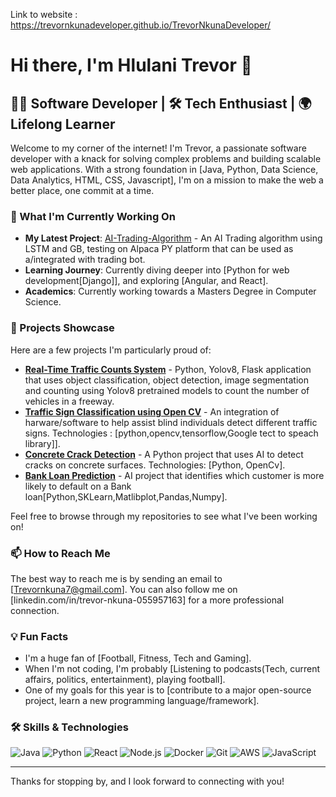 Link to website : https://trevornkunadeveloper.github.io/TrevorNkunaDeveloper/

# Hi there, I'm Hlulani Trevor 👋

## 👨‍💻 Software Developer | 🛠️ Tech Enthusiast | 🌍 Lifelong Learner

Welcome to my corner of the internet! I'm Trevor, a passionate software developer with a knack for solving complex problems and building scalable web applications. With a strong foundation in [Java, Python, Data Science, Data Analytics, HTML, CSS, Javascript], I'm on a mission to make the web a better place, one commit at a time.

### 🌱 What I'm Currently Working On

- **My Latest Project**: [AI-Trading-Algorithm](https://github.com/TrevorNkunaDeveloper/AI-Trading-Algorithm) -  An AI Trading algorithm using LSTM and GB, testing on Alpaca PY platform that can be used as a/integrated with trading bot.
- **Learning Journey**: Currently diving deeper into [Python for web development[Django]], and exploring [Angular, and React].
- **Academics**: Currently working towards a Masters Degree in Computer Science.

### 🔭 Projects Showcase

Here are a few projects I'm particularly proud of:
- **[Real-Time Traffic Counts System](https://github.com/TrevorNkunaDeveloper/Yolov8)** - Python, Yolov8, Flask application that uses object classification, object detection, image segmentation and counting using Yolov8 pretrained models to count the number of vehicles in a freeway.
- **[Traffic Sign Classification using Open CV](https://github.com/TrevorNkunaDeveloper/Artificial-Intelligence/tree/main/Traffic%20Sign%20Classification%20OpenCV)** - An integration of harware/software to help assist blind individuals detect different traffic signs. Technologies : [python,opencv,tensorflow,Google tect to speach library]].
- **[Concrete Crack Detection](https://github.com/TrevorNkunaDeveloper/Artificial-Intelligence/tree/main/Concrete%20Crack%20Detection%20(Capstone%20Project)/Code)** - A Python project that uses AI to detect cracks on concrete surfaces. Technologies: [Python, OpenCv].
- **[Bank Loan Prediction](https://github.com/TrevorNkunaDeveloper/Artificial-Intelligence/tree/main/Bank%20Loan%20Prediction)** - AI project that identifies which customer is more likely to default on a Bank loan[Python,SKLearn,Matlibplot,Pandas,Numpy].

Feel free to browse through my repositories to see what I've been working on!

### 📫 How to Reach Me

The best way to reach me is by sending an email to [Trevornkuna7@gmail.com]. You can also follow me on [linkedin.com/in/trevor-nkuna-055957163] for a more professional connection.

### 💡 Fun Facts

- I'm a huge fan of [Football, Fitness, Tech and Gaming].
- When I'm not coding, I'm probably [Listening to podcasts(Tech, current affairs, politics, entertainment), playing football].
- One of my goals for this year is to [contribute to a major open-source project, learn a new programming language/framework].

### 🛠 Skills & Technologies

![Java](https://img.shields.io/badge/-Java-000?&logo=Java)
![Python](https://img.shields.io/badge/-Python-000?&logo=Python)
![React](https://img.shields.io/badge/-React-000?&logo=React)
![Node.js](https://img.shields.io/badge/-Node.js-000?&logo=node.js)
![Docker](https://img.shields.io/badge/-Docker-000?&logo=Docker)
![Git](https://img.shields.io/badge/-Git-000?&logo=Git)
![AWS](https://img.shields.io/badge/-AWS-000?&logo=Amazon-AWS)
![JavaScript](https://img.shields.io/badge/-JavaScript-000?&logo=JavaScript)

---

Thanks for stopping by, and I look forward to connecting with you!

